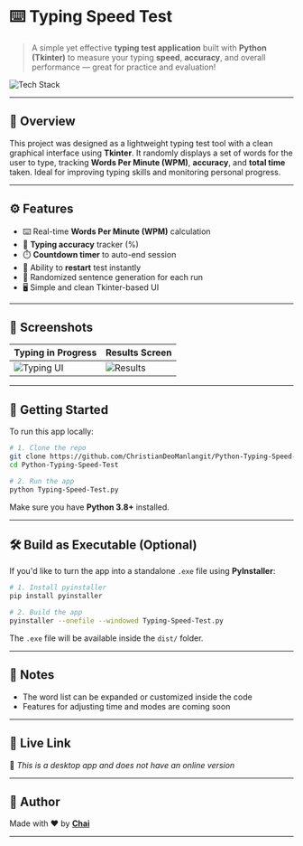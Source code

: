 # ⌨️ Typing Speed Test

> A simple yet effective **typing test application** built with **Python (Tkinter)** to measure your typing **speed**, **accuracy**, and overall performance — great for practice and evaluation!

![Tech Stack](https://img.shields.io/badge/Built%20With-Python%20%7C%20Tkinter-blueviolet)

---

## 📘 Overview

This project was designed as a lightweight typing test tool with a clean graphical interface using **Tkinter**. It randomly displays a set of words for the user to type, tracking **Words Per Minute (WPM)**, **accuracy**, and **total time** taken. Ideal for improving typing skills and monitoring personal progress.

---

## ⚙️ Features

- ⌨️ Real-time **Words Per Minute (WPM)** calculation  
- 🎯 **Typing accuracy** tracker (%)  
- ⏱️ **Countdown timer** to auto-end session  
- 🔁 Ability to **restart** test instantly  
- 📜 Randomized sentence generation for each run  
- 🖥️ Simple and clean Tkinter-based UI  

---

## 📸 Screenshots

| Typing in Progress | Results Screen |
|--------------------|----------------|
| ![Typing UI](https://framerusercontent.com/images/5vTMbonMmQFxqvZV5r1ROblDuQ.png) | ![Results](https://framerusercontent.com/images/alwQvxc4JkKeCz4gqvXEhFhgRgM.png) |

---

## 🚀 Getting Started

To run this app locally:

```bash
# 1. Clone the repo
git clone https://github.com/ChristianDeoManlangit/Python-Typing-Speed-Test
cd Python-Typing-Speed-Test

# 2. Run the app
python Typing-Speed-Test.py
```

Make sure you have **Python 3.8+** installed.

---

## 🛠️ Build as Executable (Optional)

If you'd like to turn the app into a standalone `.exe` file using **PyInstaller**:

```bash
# 1. Install pyinstaller
pip install pyinstaller

# 2. Build the app
pyinstaller --onefile --windowed Typing-Speed-Test.py
```

The `.exe` file will be available inside the `dist/` folder.

---

## 📝 Notes

- The word list can be expanded or customized inside the code  
- Features for adjusting time and modes are coming soon
---

## 🔗 Live Link

🚫 *This is a desktop app and does not have an online version*

---

## 👤 Author

Made with ❤️ by **[Chai](https://github.com/ChristianDeoManlangit)**  

---
